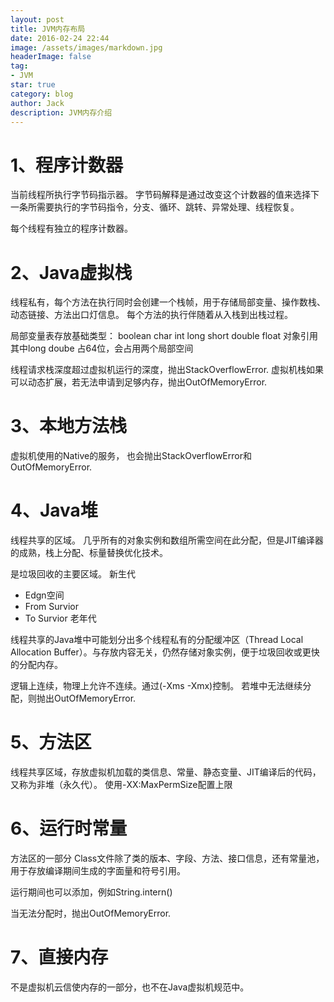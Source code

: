 ```yaml
---
layout: post
title: JVM内存布局
date: 2016-02-24 22:44
image: /assets/images/markdown.jpg
headerImage: false
tag:
- JVM
star: true
category: blog
author: Jack
description: JVM内存介绍
---
```


# 1、程序计数器

当前线程所执行字节码指示器。
字节码解释是通过改变这个计数器的值来选择下一条所需要执行的字节码指令，分支、循环、跳转、异常处理、线程恢复。

每个线程有独立的程序计数器。

# 2、Java虚拟栈

线程私有，每个方法在执行同时会创建一个栈帧，用于存储局部变量、操作数栈、动态链接、方法出口灯信息。
每个方法的执行伴随着从入栈到出栈过程。

局部变量表存放基础类型： boolean char int long short double float 对象引用
其中long doube 占64位，会占用两个局部空间

线程请求栈深度超过虚拟机运行的深度，抛出StackOverflowError.
虚拟机栈如果可以动态扩展，若无法申请到足够内存，抛出OutOfMemoryError.


# 3、本地方法栈

虚拟机使用的Native的服务，
也会抛出StackOverflowError和OutOfMemoryError.


# 4、Java堆

线程共享的区域。
几乎所有的对象实例和数组所需空间在此分配，但是JIT编译器的成熟，栈上分配、标量替换优化技术。

是垃圾回收的主要区域。
新生代
+	Edgn空间
+	From Survior
+	To Survior
老年代


线程共享的Java堆中可能划分出多个线程私有的分配缓冲区（Thread Local Allocation Buffer）。与存放内容无关，仍然存储对象实例，便于垃圾回收或更快的分配内存。

逻辑上连续，物理上允许不连续。通过(-Xms -Xmx)控制。
若堆中无法继续分配，则抛出OutOfMemoryError.

# 5、方法区

线程共享区域，存放虚拟机加载的类信息、常量、静态变量、JIT编译后的代码，又称为非堆（永久代）。
使用-XX:MaxPermSize配置上限

# 6、运行时常量

方法区的一部分
Class文件除了类的版本、字段、方法、接口信息，还有常量池，用于存放编译期间生成的字面量和符号引用。

运行期间也可以添加，例如String.intern()

当无法分配时，抛出OutOfMemoryError.

# 7、直接内存

不是虚拟机云信使内存的一部分，也不在Java虚拟机规范中。
